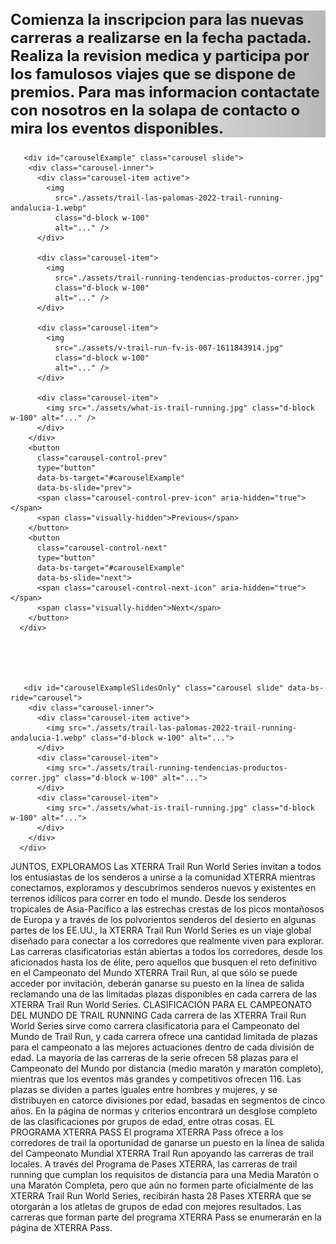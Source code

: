 <h3 style="font-size: x-large; background: linear-gradient(to right, #ffffff, #b9b8b8)">
        Comienza la inscripcion para las nuevas carreras a realizarse en la fecha pactada. Realiza
        la revision medica y participa por los famulosos viajes que se dispone de premios. Para mas
        informacion contactate con nosotros en la solapa de contacto o mira los eventos disponibles.
      </h3>


       <div id="carouselExample" class="carousel slide">
        <div class="carousel-inner">
          <div class="carousel-item active">
            <img
              src="./assets/trail-las-palomas-2022-trail-running-andalucia-1.webp"
              class="d-block w-100"
              alt="..." />
          </div>

          <div class="carousel-item">
            <img
              src="./assets/trail-running-tendencias-productos-correr.jpg"
              class="d-block w-100"
              alt="..." />
          </div>

          <div class="carousel-item">
            <img
              src="./assets/v-trail-run-fv-is-007-1611843914.jpg"
              class="d-block w-100"
              alt="..." />
          </div>

          <div class="carousel-item">
            <img src="./assets/what-is-trail-running.jpg" class="d-block w-100" alt="..." />
          </div>
        </div>
        <button
          class="carousel-control-prev"
          type="button"
          data-bs-target="#carouselExample"
          data-bs-slide="prev">
          <span class="carousel-control-prev-icon" aria-hidden="true"></span>
          <span class="visually-hidden">Previous</span>
        </button>
        <button
          class="carousel-control-next"
          type="button"
          data-bs-target="#carouselExample"
          data-bs-slide="next">
          <span class="carousel-control-next-icon" aria-hidden="true"></span>
          <span class="visually-hidden">Next</span>
        </button>
      </div>





       <div id="carouselExampleSlidesOnly" class="carousel slide" data-bs-ride="carousel">
        <div class="carousel-inner">
          <div class="carousel-item active">
            <img src="./assets/trail-las-palomas-2022-trail-running-andalucia-1.webp" class="d-block w-100" alt="...">
          </div>
          <div class="carousel-item">
            <img src="./assets/trail-running-tendencias-productos-correr.jpg" class="d-block w-100" alt="...">
          </div>
          <div class="carousel-item">
            <img src="./assets/what-is-trail-running.jpg" class="d-block w-100" alt="...">
          </div>
        </div>
      </div>
JUNTOS, EXPLORAMOS
Las XTERRA Trail Run World Series invitan a todos los entusiastas de los senderos a unirse a la comunidad XTERRA mientras conectamos, exploramos y descubrimos senderos nuevos y existentes en terrenos idílicos para correr en todo el mundo. Desde los senderos tropicales de Asia-Pacífico a las estrechas crestas de los picos montañosos de Europa y a través de los polvorientos senderos del desierto en algunas partes de los EE.UU., la XTERRA Trail Run World Series es un viaje global diseñado para conectar a los corredores que realmente viven para explorar.
Las carreras clasificatorias están abiertas a todos los corredores, desde los aficionados hasta los de élite, pero aquellos que busquen el reto definitivo en el Campeonato del Mundo XTERRA Trail Run, al que sólo se puede acceder por invitación, deberán ganarse su puesto en la línea de salida reclamando una de las limitadas plazas disponibles en cada carrera de las XTERRA Trail Run World Series.
CLASIFICACIÓN PARA EL CAMPEONATO DEL MUNDO DE TRAIL RUNNING
Cada carrera de las XTERRA Trail Run World Series sirve como carrera clasificatoria para el Campeonato del Mundo de Trail Run, y cada carrera ofrece una cantidad limitada de plazas para el campeonato a las mejores actuaciones dentro de cada división de edad.
La mayoría de las carreras de la serie ofrecen 58 plazas para el Campeonato del Mundo por distancia (medio maratón y maratón completo), mientras que los eventos más grandes y competitivos ofrecen 116. Las plazas se dividen a partes iguales entre hombres y mujeres, y se distribuyen en catorce divisiones por edad, basadas en segmentos de cinco años. En la página de normas y criterios encontrará un desglose completo de las clasificaciones por grupos de edad, entre otras cosas.
EL PROGRAMA XTERRA PASS
El programa XTERRA Pass ofrece a los corredores de trail la oportunidad de ganarse un puesto en la línea de salida del Campeonato Mundial XTERRA Trail Run apoyando las carreras de trail locales.
A través del Programa de Pases XTERRA, las carreras de trail running que cumplan los requisitos de distancia para una Media Maratón o una Maratón Completa, pero que aún no formen parte oficialmente de las XTERRA Trail Run World Series, recibirán hasta 28 Pases XTERRA que se otorgarán a los atletas de grupos de edad con mejores resultados.
Las carreras que forman parte del programa XTERRA Pass se enumerarán en la página de XTERRA Pass.